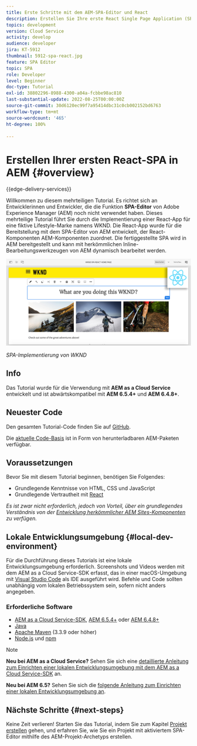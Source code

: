 ```yaml
---
title: Erste Schritte mit dem AEM-SPA-Editor und React
description: Erstellen Sie Ihre erste React Single Page Application (SPA), die in Adobe Experience Manager AEM mit WKND SPA bearbeitet werden kann. Erfahren Sie, wie Sie eine SPA mit dem React JS-Framework und dem SPA-Editor von AEM erstellen. Dieses mehrteilige Tutorial führt durch die Implementierung eines React-Programms für eine fiktive Lifestyle-Marke, die WKND. Das Tutorial beschreibt die komplette Erstellung der SPA und die Integration mit AEM.
topics: development
version: Cloud Service
activity: develop
audience: developer
jira: KT-5912
thumbnail: 5912-spa-react.jpg
feature: SPA Editor
topic: SPA
role: Developer
level: Beginner
doc-type: Tutorial
exl-id: 38802296-8988-4300-a04a-fcbbe98ac810
last-substantial-update: 2022-08-25T00:00:00Z
source-git-commit: 30d6120ec99f7a95414dbc31c0cb002152bd6763
workflow-type: tm+mt
source-wordcount: '465'
ht-degree: 100%

---
```


# Erstellen Ihrer ersten React-SPA in AEM {#overview}

{{edge-delivery-services}}

Willkommen zu diesem mehrteiligen Tutorial. Es richtet sich an Entwicklerinnen und Entwickler, die die Funktion **SPA-Editor** von Adobe Experience Manager (AEM) noch nicht verwendet haben. Dieses mehrteilige Tutorial führt Sie durch die Implementierung einer React-App für eine fiktive Lifestyle-Marke namens WKND. Die React-App wurde für die Bereitstellung mit dem SPA-Editor von AEM entwickelt, der React-Komponenten AEM-Komponenten zuordnet. Die fertiggestellte SPA wird in AEM bereitgestellt und kann mit herkömmlichen Inline-Bearbeitungswerkzeugen von AEM dynamisch bearbeitet werden.

![Endgültige SPA implementiert](assets/wknd-spa-implementation.png)

*SPA-Implementierung von WKND*

## Info

Das Tutorial wurde für die Verwendung mit **AEM as a Cloud Service** entwickelt und ist abwärtskompatibel mit **AEM 6.5.4+** und **AEM 6.4.8+**.

## Neuester Code

Den gesamten Tutorial-Code finden Sie auf [GitHub](https://github.com/adobe/aem-guides-wknd-spa).

Die [aktuelle Code-Basis](https://github.com/adobe/aem-guides-wknd-spa/releases) ist in Form von herunterladbaren AEM-Paketen verfügbar.

## Voraussetzungen

Bevor Sie mit diesem Tutorial beginnen, benötigen Sie Folgendes:

* Grundlegende Kenntnisse von HTML, CSS und JavaScript
* Grundlegende Vertrautheit mit [React](https://reactjs.org/tutorial/tutorial.html)

*Es ist zwar nicht erforderlich, jedoch von Vorteil, über ein grundlegendes Verständnis von der [Entwicklung herkömmlicher AEM Sites-Komponenten](https://experienceleague.adobe.com/docs/experience-manager-learn/getting-started-wknd-tutorial-develop/overview.html?lang=de) zu verfügen.*

## Lokale Entwicklungsumgebung {#local-dev-environment}

Für die Durchführung dieses Tutorials ist eine lokale Entwicklungsumgebung erforderlich. Screenshots und Videos werden mit dem AEM as a Cloud Service-SDK erfasst, das in einer macOS-Umgebung mit [Visual Studio Code](https://code.visualstudio.com/) als IDE ausgeführt wird. Befehle und Code sollten unabhängig vom lokalen Betriebssystem sein, sofern nicht anders angegeben.

### Erforderliche Software

* [AEM as a Cloud Service-SDK](https://experienceleague.adobe.com/docs/experience-manager-learn/cloud-service/local-development-environment-set-up/aem-runtime.html?lang=de), [AEM 6.5.4+](https://experienceleague.adobe.com/docs/experience-manager-release-information/aem-release-updates/aem-releases-updates.html?lang=de#aem-65) oder [AEM 6.4.8+](https://experienceleague.adobe.com/docs/experience-manager-release-information/aem-release-updates/aem-releases-updates.html?lang=de#aem-64)
* [Java](https://downloads.experiencecloud.adobe.com/content/software-distribution/en/general.html)
* [Apache Maven](https://maven.apache.org/) (3.3.9 oder höher)
* [Node.js](https://nodejs.org/de/) und [npm](https://www.npmjs.com/)

>[!NOTE]
>
> **Neu bei AEM as a Cloud Service?** Sehen Sie sich eine [detaillierte Anleitung zum Einrichten einer lokalen Entwicklungsumgebung mit dem AEM as a Cloud Service-SDK](https://experienceleague.adobe.com/docs/experience-manager-learn/cloud-service/local-development-environment-set-up/overview.html?lang=de) an.
>
> **Neu bei AEM 6.5?** Sehen Sie sich die [folgende Anleitung zum Einrichten einer lokalen Entwicklungsumgebung an](https://experienceleague.adobe.com/docs/experience-manager-learn/foundation/development/set-up-a-local-aem-development-environment.html?lang=de).

## Nächste Schritte {#next-steps}

Keine Zeit verlieren! Starten Sie das Tutorial, indem Sie zum Kapitel [Projekt erstellen](create-project.md) gehen, und erfahren Sie, wie Sie ein Projekt mit aktiviertem SPA-Editor mithilfe des AEM-Projekt-Archetyps erstellen.
